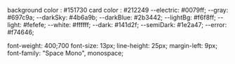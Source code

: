 background color : #151730
card color : #212249
 --electric: #0079ff;
  --gray: #697c9a;
  --darkSky: #4b6a9b;
  --darkBlue: #2b3442;
  --lightBg: #f6f8ff;
  --light: #fefefe;
  --white: #ffffff;
  --dark: #141d2f;
  --semiDark: #1e2a47;
  --error: #f74646;

   font-weight: 400;700
  font-size: 13px;
  line-height: 25px;
  margin-left: 9px;
  font-family: "Space Mono", monospace;
